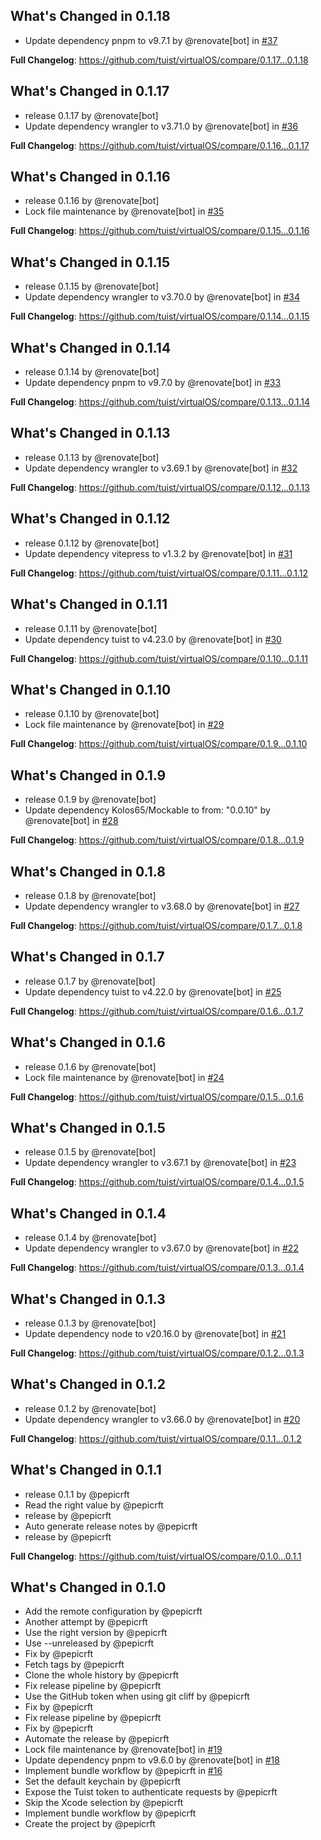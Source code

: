 ## What's Changed in 0.1.18
* Update dependency pnpm to v9.7.1 by @renovate[bot] in [#37](https://github.com/tuist/virtualOS/pull/37)

**Full Changelog**: https://github.com/tuist/virtualOS/compare/0.1.17...0.1.18

## What's Changed in 0.1.17
* release 0.1.17 by @renovate[bot]
* Update dependency wrangler to v3.71.0 by @renovate[bot] in [#36](https://github.com/tuist/virtualOS/pull/36)

**Full Changelog**: https://github.com/tuist/virtualOS/compare/0.1.16...0.1.17

## What's Changed in 0.1.16
* release 0.1.16 by @renovate[bot]
* Lock file maintenance by @renovate[bot] in [#35](https://github.com/tuist/virtualOS/pull/35)

**Full Changelog**: https://github.com/tuist/virtualOS/compare/0.1.15...0.1.16

## What's Changed in 0.1.15
* release 0.1.15 by @renovate[bot]
* Update dependency wrangler to v3.70.0 by @renovate[bot] in [#34](https://github.com/tuist/virtualOS/pull/34)

**Full Changelog**: https://github.com/tuist/virtualOS/compare/0.1.14...0.1.15

## What's Changed in 0.1.14
* release 0.1.14 by @renovate[bot]
* Update dependency pnpm to v9.7.0 by @renovate[bot] in [#33](https://github.com/tuist/virtualOS/pull/33)

**Full Changelog**: https://github.com/tuist/virtualOS/compare/0.1.13...0.1.14

## What's Changed in 0.1.13
* release 0.1.13 by @renovate[bot]
* Update dependency wrangler to v3.69.1 by @renovate[bot] in [#32](https://github.com/tuist/virtualOS/pull/32)

**Full Changelog**: https://github.com/tuist/virtualOS/compare/0.1.12...0.1.13

## What's Changed in 0.1.12
* release 0.1.12 by @renovate[bot]
* Update dependency vitepress to v1.3.2 by @renovate[bot] in [#31](https://github.com/tuist/virtualOS/pull/31)

**Full Changelog**: https://github.com/tuist/virtualOS/compare/0.1.11...0.1.12

## What's Changed in 0.1.11
* release 0.1.11 by @renovate[bot]
* Update dependency tuist to v4.23.0 by @renovate[bot] in [#30](https://github.com/tuist/virtualOS/pull/30)

**Full Changelog**: https://github.com/tuist/virtualOS/compare/0.1.10...0.1.11

## What's Changed in 0.1.10
* release 0.1.10 by @renovate[bot]
* Lock file maintenance by @renovate[bot] in [#29](https://github.com/tuist/virtualOS/pull/29)

**Full Changelog**: https://github.com/tuist/virtualOS/compare/0.1.9...0.1.10

## What's Changed in 0.1.9
* release 0.1.9 by @renovate[bot]
* Update dependency Kolos65/Mockable to from: "0.0.10" by @renovate[bot] in [#28](https://github.com/tuist/virtualOS/pull/28)

**Full Changelog**: https://github.com/tuist/virtualOS/compare/0.1.8...0.1.9

## What's Changed in 0.1.8
* release 0.1.8 by @renovate[bot]
* Update dependency wrangler to v3.68.0 by @renovate[bot] in [#27](https://github.com/tuist/virtualOS/pull/27)

**Full Changelog**: https://github.com/tuist/virtualOS/compare/0.1.7...0.1.8

## What's Changed in 0.1.7
* release 0.1.7 by @renovate[bot]
* Update dependency tuist to v4.22.0 by @renovate[bot] in [#25](https://github.com/tuist/virtualOS/pull/25)

**Full Changelog**: https://github.com/tuist/virtualOS/compare/0.1.6...0.1.7

## What's Changed in 0.1.6
* release 0.1.6 by @renovate[bot]
* Lock file maintenance by @renovate[bot] in [#24](https://github.com/tuist/virtualOS/pull/24)

**Full Changelog**: https://github.com/tuist/virtualOS/compare/0.1.5...0.1.6

## What's Changed in 0.1.5
* release 0.1.5 by @renovate[bot]
* Update dependency wrangler to v3.67.1 by @renovate[bot] in [#23](https://github.com/tuist/virtualOS/pull/23)

**Full Changelog**: https://github.com/tuist/virtualOS/compare/0.1.4...0.1.5

## What's Changed in 0.1.4
* release 0.1.4 by @renovate[bot]
* Update dependency wrangler to v3.67.0 by @renovate[bot] in [#22](https://github.com/tuist/virtualOS/pull/22)

**Full Changelog**: https://github.com/tuist/virtualOS/compare/0.1.3...0.1.4

## What's Changed in 0.1.3
* release 0.1.3 by @renovate[bot]
* Update dependency node to v20.16.0 by @renovate[bot] in [#21](https://github.com/tuist/virtualOS/pull/21)

**Full Changelog**: https://github.com/tuist/virtualOS/compare/0.1.2...0.1.3

## What's Changed in 0.1.2
* release 0.1.2 by @renovate[bot]
* Update dependency wrangler to v3.66.0 by @renovate[bot] in [#20](https://github.com/tuist/virtualOS/pull/20)

**Full Changelog**: https://github.com/tuist/virtualOS/compare/0.1.1...0.1.2

## What's Changed in 0.1.1
* release 0.1.1 by @pepicrft
* Read the right value by @pepicrft
* release by @pepicrft
* Auto generate release notes by @pepicrft
* release by @pepicrft

**Full Changelog**: https://github.com/tuist/virtualOS/compare/0.1.0...0.1.1

## What's Changed in 0.1.0
* Add the remote configuration by @pepicrft
* Another attempt by @pepicrft
* Use the right version by @pepicrft
* Use --unreleased by @pepicrft
* Fix by @pepicrft
* Fetch tags by @pepicrft
* Clone the whole history by @pepicrft
* Fix release pipeline by @pepicrft
* Use the GitHub token when using git cliff by @pepicrft
* Fix by @pepicrft
* Fix release pipeline by @pepicrft
* Fix by @pepicrft
* Automate the release by @pepicrft
* Lock file maintenance by @renovate[bot] in [#19](https://github.com/tuist/virtualOS/pull/19)
* Update dependency pnpm to v9.6.0 by @renovate[bot] in [#18](https://github.com/tuist/virtualOS/pull/18)
* Implement bundle workflow by @pepicrft in [#16](https://github.com/tuist/virtualOS/pull/16)
* Set the default keychain by @pepicrft
* Expose the Tuist token to authenticate requests by @pepicrft
* Skip the Xcode selection by @pepicrft
* Implement bundle workflow by @pepicrft
* Create the project by @pepicrft

<!-- generated by git-cliff -->
